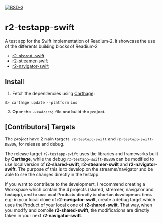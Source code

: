 [![BSD-3](https://img.shields.io/badge/License-BSD--3-brightgreen.svg)](https://opensource.org/licenses/BSD-3-Clause)
# r2-testapp-swift

A test app for the Swift implementation of Readium-2.
It showcase the use of the differents building blocks of Readium-2

- [r2-shared-swift](https://github.com/readium/r2-shared-swift)
- [r2-streamer-swift](https://github.com/readium/r2-streamer-swift/blob/master/README.md)
- [r2-navigator-swift](https://github.com/readium/r2-navigator-swift/blob/master/README.md)

## Install

1) Fetch the dependencies using [Carthage](https://github.com/Carthage/Carthage) : 

`$> carthage update --platform ios`

2) Open the `.xcodeproj` file and build the project.

## [Contributors] Targets

The project have 2 main targets, `r2-testapp-swift` and `r2-testapp-swift-DEBUG`, for release and debug.

The release target `r2-testapp-swift` uses the libraries and frameworks built by **Carthage**, while the debug `r2-testapp-swift-DEBUG` can be modified to use local version of  **r2-shared-swift**, **r2-streamer-swift** and **r2-navigator-swift**. The purpose of this is to develop on the streamer/navigator and be able to see the changes directly in the testapp.

If you want to contribute to the development, I recommend creating a Workspace which contain the 4 projects (shared, streamer, navigator and testapp), and to use local Products directly to shorten development time.
e.g: in your local clone of **r2-navigator-swift**, create a debug target which uses the Product of your local clone of **r2-shared-swift**. That way, when you modify and compile **r2-shared-swift**, the modifications are directly taken in your next **r2-navigator-swift**.

